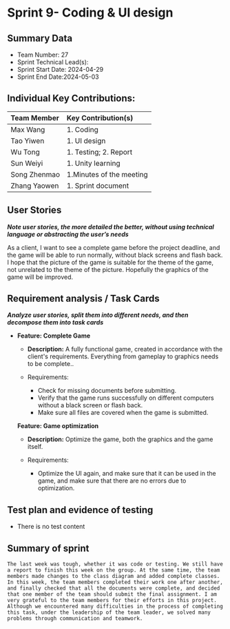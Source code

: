 # Sprint 9- Coding & UI design

## Summary Data

* Team Number: 27
* Sprint Technical Lead(s): 
* Sprint Start Date: 2024-04-29
* Sprint End Date:2024-05-03

## Individual Key Contributions:

|  Team Member   | Key Contribution(s)  |
|  :----         | :----                |
| Max Wang       | 1. Coding |
| Tao Yiwen      | 1. UI design |
| Wu Tong        | 1. Testing; 2. Report |
| Sun Weiyi      | 1. Unity learning |
| Song Zhenmao   | 1.Minutes of the meeting |
| Zhang Yaowen   | 1. Sprint document |



## User Stories 
***Note user stories, the more detailed the better, without using technical language or abstracting the user’s needs***

As a client, I want to see a complete game before the project deadline, and the game will be able to run normally, without black screens and flash back. I hope that the picture of the game is suitable for the theme of the game, not unrelated to the theme of the picture. Hopefully the graphics of the game will be improved.

## Requirement analysis / Task Cards
***Analyze user stories, split them into different needs, and then decompose them into task cards***
* **Feature: Complete Game**
    
    - **Description:** A fully functional game, created in accordance with the client's requirements. Everything from gameplay to graphics needs to be complete..
    
    - Requirements:
    
      - Check for missing documents before submitting.
      - Verify that the game runs successfully on different computers without a black screen or flash back.
      - Make sure all files are covered when the game is submitted.
    
    **Feature: Game optimization**
    
    - **Description:** Optimize the game, both the graphics and the game itself.
    
    - Requirements: 
    
      - Optimize the UI again, and make sure that it can be used in the game, and make sure that there are no errors due to optimization.
    
        

## Test plan and evidence of testing
  * There is no test content

## Summary of sprint

```
The last week was tough, whether it was code or testing. We still have a report to finish this week on the group. At the same time, the team members made changes to the class diagram and added complete classes. In this week, the team members completed their work one after another, and finally checked that all the documents were complete, and decided that one member of the team should submit the final assignment. I am very grateful to the team members for their efforts in this project. Although we encountered many difficulties in the process of completing this task, under the leadership of the team leader, we solved many problems through communication and teamwork.
```



